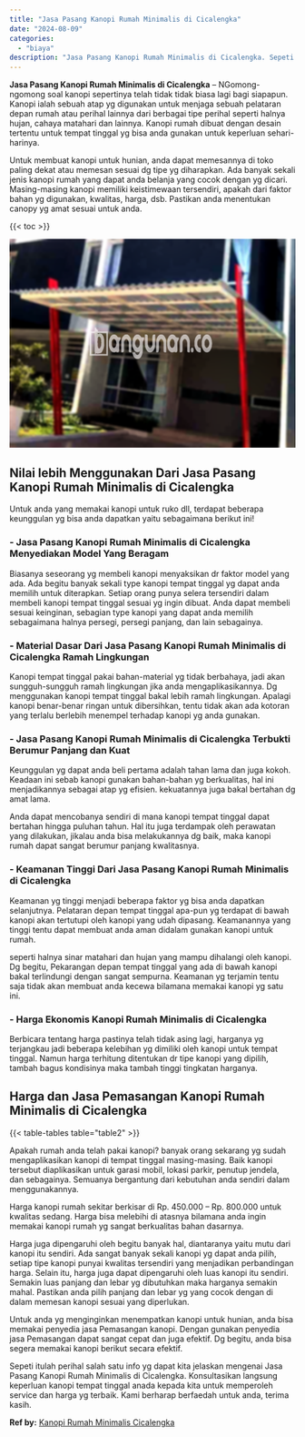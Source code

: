 ```yaml
---
title: "Jasa Pasang Kanopi Rumah Minimalis di Cicalengka"
date: "2024-08-09"
categories: 
  - "biaya"
description: "Jasa Pasang Kanopi Rumah Minimalis di Cicalengka. Sepeti itulah perihal salah satu info yg dapat kita jelaskan mengenai Jasa Pasang Kanopi Rumah Minimalis di..."
---
```


**Jasa Pasang Kanopi Rumah Minimalis di Cicalengka** – NGomong-ngomong soal kanopi sepertinya telah tidak tidak biasa lagi bagi siapapun. Kanopi ialah sebuah atap yg digunakan untuk menjaga sebuah pelataran depan rumah atau perihal lainnya dari berbagai tipe perihal seperti halnya hujan, cahaya matahari dan lainnya. Kanopi rumah dibuat dengan desain tertentu untuk tempat tinggal yg bisa anda gunakan untuk keperluan sehari-harinya.

Untuk membuat kanopi untuk hunian, anda dapat memesannya di toko paling dekat atau memesan sesuai dg tipe yg diharapkan. Ada banyak sekali jenis kanopi rumah yang dapat anda belanja yang cocok dengan yg dicari. Masing-masing kanopi memiliki keistimewaan tersendiri, apakah dari faktor bahan yg digunakan, kwalitas, harga, dsb. Pastikan anda menentukan canopy yg amat sesuai untuk anda.

{{< toc >}}

![Jasa Pasang Kanopi Rumah Minimalis di Cicalengka](/images/harga-kanopi-minimalis-70.png)

## Nilai lebih Menggunakan Dari Jasa Pasang Kanopi Rumah Minimalis di Cicalengka

Untuk anda yang memakai kanopi untuk ruko dll, terdapat beberapa keunggulan yg bisa anda dapatkan yaitu sebagaimana berikut ini!

### \- Jasa Pasang Kanopi Rumah Minimalis di Cicalengka Menyediakan Model Yang Beragam

Biasanya seseorang yg membeli kanopi menyaksikan dr faktor model yang ada. Ada begitu banyak sekali type kanopi tempat tinggal yg dapat anda memilih untuk diterapkan. Setiap orang punya selera tersendiri dalam membeli kanopi tempat tinggal sesuai yg ingin dibuat. Anda dapat membeli sesuai keinginan, sebagian type kanopi yang dapat anda memilih sebagaimana halnya persegi, persegi panjang, dan lain sebagainya.

### \- Material Dasar Dari Jasa Pasang Kanopi Rumah Minimalis di Cicalengka Ramah Lingkungan

Kanopi tempat tinggal pakai bahan-material yg tidak berbahaya, jadi akan sungguh-sungguh ramah lingkungan jika anda mengaplikasikannya. Dg menggunakan kanopi tempat tinggal bakal lebih ramah lingkungan. Apalagi kanopi benar-benar ringan untuk dibersihkan, tentu tidak akan ada kotoran yang terlalu berlebih menempel terhadap kanopi yg anda gunakan.

### \- Jasa Pasang Kanopi Rumah Minimalis di Cicalengka Terbukti Berumur Panjang dan Kuat

Keunggulan yg dapat anda beli pertama adalah tahan lama dan juga kokoh. Keadaan ini sebab kanopi gunakan bahan-bahan yg berkualitas, hal ini menjadikannya sebagai atap yg efisien. kekuatannya juga bakal bertahan dg amat lama.

Anda dapat mencobanya sendiri di mana kanopi tempat tinggal dapat bertahan hingga puluhan tahun. Hal itu juga terdampak oleh perawatan yang dilakukan, jikalau anda bisa melakukannya dg baik, maka kanopi rumah dapat sangat berumur panjang kwalitasnya.

### \- Keamanan Tinggi Dari Jasa Pasang Kanopi Rumah Minimalis di Cicalengka

Keamanan yg tinggi menjadi beberapa faktor yg bisa anda dapatkan selanjutnya. Pelataran depan tempat tinggal apa-pun yg terdapat di bawah kanopi akan tertutupi oleh kanopi yang udah dipasang. Keamanannya yang tinggi tentu dapat membuat anda aman didalam gunakan kanopi untuk rumah.

seperti halnya sinar matahari dan hujan yang mampu dihalangi oleh kanopi. Dg begitu, Pekarangan depan tempat tinggal yang ada di bawah kanopi bakal terlindungi dengan sangat sempurna. Keamanan yg terjamin tentu saja tidak akan membuat anda kecewa bilamana memakai kanopi yg satu ini.

### \- Harga Ekonomis Kanopi Rumah Minimalis di Cicalengka

Berbicara tentang harga pastinya telah tidak asing lagi, harganya yg terjangkau jadi beberapa kelebihan yg dimiliki oleh kanopi untuk tempat tinggal. Namun harga terhitung ditentukan dr tipe kanopi yang dipilih, tambah bagus kondisinya maka tambah tinggi tingkatan harganya.

## Harga dan Jasa Pemasangan Kanopi Rumah Minimalis di Cicalengka

{{< table-tables table="table2" >}}

Apakah rumah anda telah pakai kanopi? banyak orang sekarang yg sudah mengaplikasikan kanopi di tempat tinggal masing-masing. Baik kanopi tersebut diaplikasikan untuk garasi mobil, lokasi parkir, penutup jendela, dan sebagainya. Semuanya bergantung dari kebutuhan anda sendiri dalam menggunakannya.

Harga kanopi rumah sekitar berkisar di Rp. 450.000 – Rp. 800.000 untuk kwalitas sedang. Harga bisa melebihi di atasnya bilamana anda ingin memakai kanopi rumah yg sangat berkualitas bahan dasarnya.

Harga juga dipengaruhi oleh begitu banyak hal, diantaranya yaitu mutu dari kanopi itu sendiri. Ada sangat banyak sekali kanopi yg dapat anda pilih, setiap tipe kanopi punyai kwalitas tersendiri yang menjadikan perbandingan harga. Selain itu, harga juga dapat dipengaruhi oleh luas kanopi itu sendiri. Semakin luas panjang dan lebar yg dibutuhkan maka harganya semakin mahal. Pastikan anda pilih panjang dan lebar yg yang cocok dengan di dalam memesan kanopi sesuai yang diperlukan.

Untuk anda yg menginginkan menempatkan kanopi untuk hunian, anda bisa memakai penyedia jasa Pemasangan kanopi. Dengan gunakan penyedia jasa Pemasangan dapat sangat cepat dan juga efektif. Dg begitu, anda bisa segera memakai kanopi berikut secara efektif.

Sepeti itulah perihal salah satu info yg dapat kita jelaskan mengenai Jasa Pasang Kanopi Rumah Minimalis di Cicalengka. Konsultasikan langsung keperluan kanopi tempat tinggal anada kepada kita untuk memperoleh service dan harga yg terbaik. Kami berharap berfaedah untuk anda, terima kasih.

**Ref by:**  [Kanopi Rumah Minimalis Cicalengka](https://id.wikipedia.org/wiki/Kanopi)
